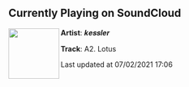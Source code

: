 ## Currently Playing on SoundCloud

[<img align="left" width="100" src="https://i1.sndcdn.com/artworks-ab07SqKQQtvmH15X-xfeyvg-t500x500.jpg">](https://soundcloud.com/kessleruk/a2-lotus?in=kessleruk/sets/foul-play-ep-hhands018)

**Artist**: 𝒌𝒆𝒔𝒔𝒍𝒆𝒓 

**Track**: A2. Lotus

Last updated at 07/02/2021 17:06
